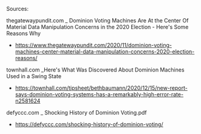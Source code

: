 Sources:

thegatewaypundit.com _ Dominion Voting Machines Are At the Center Of Material Data Manipulation Concerns in the 2020 Election - Here's Some Reasons Why
- https://www.thegatewaypundit.com/2020/11/dominion-voting-machines-center-material-data-manipulation-concerns-2020-election-reasons/

townhall.com _Here's What Was Discovered About Dominion Machines Used in a Swing State
- https://townhall.com/tipsheet/bethbaumann/2020/12/15/new-report-says-dominion-voting-systems-has-a-remarkably-high-error-rate-n2581624

defyccc.com _ Shocking History of Dominion Voting.pdf
- https://defyccc.com/shocking-history-of-dominion-voting/